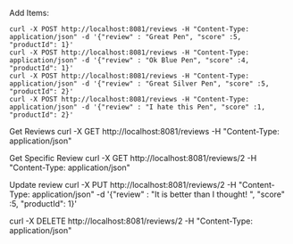 Add Items:

```
curl -X POST http://localhost:8081/reviews -H "Content-Type: application/json" -d '{"review" : "Great Pen", "score" :5, "productId": 1}'
curl -X POST http://localhost:8081/reviews -H "Content-Type: application/json" -d '{"review" : "Ok Blue Pen", "score" :4, "productId": 1}'
curl -X POST http://localhost:8081/reviews -H "Content-Type: application/json" -d '{"review" : "Great Silver Pen", "score" :5, "productId": 2}'
curl -X POST http://localhost:8081/reviews -H "Content-Type: application/json" -d '{"review" : "I hate this Pen", "score" :1, "productId": 2}'
```

Get Reviews
curl -X GET http://localhost:8081/reviews -H "Content-Type: application/json"

Get Specific Review
curl -X GET http://localhost:8081/reviews/2 -H "Content-Type: application/json"

Update review
curl -X PUT http://localhost:8081/reviews/2 -H "Content-Type: application/json" -d '{"review" : "It is better than I thought! ", "score" :5, "productId": 1}'

curl -X DELETE http://localhost:8081/reviews/2 -H "Content-Type: application/json"
